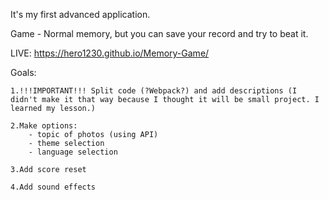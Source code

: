 It's my first advanced application.

Game - Normal memory, but you can save your record and try to beat it.

LIVE: https://hero1230.github.io/Memory-Game/

Goals:

    1.!!!IMPORTANT!!! Split code (?Webpack?) and add descriptions (I didn't make it that way because I thought it will be small project. I learned my lesson.) 
	
    2.Make options:
        - topic of photos (using API)
        - theme selection
        - language selection
		
    3.Add score reset
	
    4.Add sound effects
